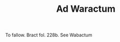 ---
title: Ad Waractum
letter: A
permalink: "/definitions/ad-waractum.html"
body: To fallow. Bract fol. 228b. See Wabactum
published_at: '2018-07-07'
layout: post
---